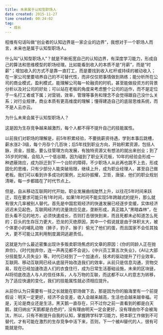 ```yaml
---
title: 未来属于认知型职场人
date created: 2015-11-27
time created: 00:24:02
tag:
  - 成长
---
```



程维有句话叫做“创业者的认知边界是一家企业的边界”，我想对于一个职场人而言，未来也是属于认知型职场人。

什么叫“认知型职场人”？就是不断拓宽自己的认知边界，有深度学习能力，形成自己的算法和思维模型的职场经理。比如能看到收入的本质不是“月薪”，而是“时薪”；增加收入的方式不是靠一直打工，而是要找到收入杠杆或持续的被动收入；在一家公司里要培养自己的不可替代性，而非仅仅把事情做到熟练；能分析所在公司的商业模式，盈利模式，能理解公司每一轮融资的时机，甚至能做投资方的背景分析以及对公司的好处；可以站在老板的角度来考虑整个公司的运作，而不是定位于一名打工者或下属；对营销，效率，管理等事务和理念不会觉得跟自己没什么关系；对行业规律，商业本质有更高维度的理解；懂得建造自己的底层思维系统，而不是人云亦云。

为什么未来会属于认知型职场人？

这是因为生存竞争越来越激烈，每个人都不得不提升自己的技能属性。

以前我们对职场的理解是，前5年积累经验，不要挑薪资待遇，学到本事后跳槽，薪水涨2-3级，每个月存个几百块；后5年找到职业方向，开始积累资源，包括人脉，资金，技能，要么往管理方向发展，有独特资源又有想法的就出来创业；到了35岁的时候，会陷入一个低谷期，因为碰到了职业天花板，10年的经验会形成一种遮蔽效应，成为跃迁到下一个台阶的障碍，不少职场人从此再也跳不上去，形成固化的思维，只有少部分人能突破局限，继续上升，成为职业经理人，甚至自己做老板。我们可以看到许多成功的案例，比如孙振耀，卫哲，唐骏，他们的职业规划清晰，每一步都踏在了时代节点上。

但是，自从移动互联网时代开始，职业发展曲线陡然上升，以往花5年时间来跃迁，现在要求可能只有1年时间，如果1年时间不能实现5年跨越式的提升，那么就有很大几率被别人替代。首先是中国宏观经济的快速发展已经逐步变缓，实体经济迟迟未见起色，互联网经济的流量效应见底，垄断形成，真正踏入“黑暗森林”，在巨头看不见的地方，必须快速成长，否则打击很快到来，而且死都未必知道怎么死的；巨头的生存压力更大，恐龙的灭绝原因，其中一个假说就是由于体积太大，被个体更小的哺乳动物（狮子，豹子，猴子）偷光了他们的蛋，而且国家不会任其独大，更不可能让其利用制度漏洞逃避责任。

这就是为什么最近密集出现许多贩卖职场焦虑的文章的原因：《你的同龄人正在抛弃你》，《时代抛弃你，连一声再见都不会说》，《中兴员工第五次失业》，《AI让大部分技能型人员失业》等。时代已经到了一个加速点，技术的驱动提升了行业效率，互联网、移动互联网已经从底层开始改造我们的效率，从前只是信息沟通，货物交易，现在已经加速改造人们的衣食住行，成为日常生活基础设施，未来的区块链，AI将彻底改造人与人的信任体系，人与万物的互联，而这都不以人的意志为转移，为了适应快速的变化，我们的技能属性就必须相应提升。

从前你认为只需要有一技之长就能在职场做下去，那是因为你的脑海里有一个前提假设：明天一定更好，经济不会变差，收入会越来越高，生活也会越来越幸福。可是，无论是商业还是生活，黑天鹅一直存在，只不过你之前一直看到的都是白天鹅，就归纳出“天鹅都是白色的”，没有理由明天一定会更好，没有理由你不会被淘汰，所以，只有不断提升自我的认知，掌握跨学科学习能力，把本职工作做到不可替代，才有可能在激烈的生存竞争中活下来，否则，下一个被AI替代的人，很有可能就是你。
